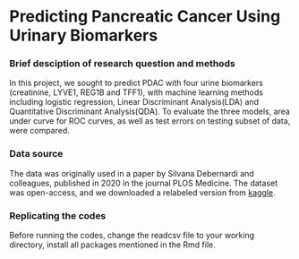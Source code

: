 # Predicting Pancreatic Cancer Using Urinary Biomarkers

### Brief desciption of research question and methods
In this project, we sought to predict PDAC with four urine biomarkers (creatinine, LYVE1, REG1B and TFF1), with machine learning methods including logistic regression, Linear Discriminant Analysis(LDA) and Quantitative Discriminant Analysis(QDA). To evaluate the three models, area under curve for ROC curves, as well as test errors on testing subset of data, were compared.  

### Data source
The data was originally used in a paper by Silvana Debernardi and colleagues, published in 2020 in the journal PLOS Medicine. The dataset was open-access, and we downloaded a relabeled version from <a href="https://www.kaggle.com/johnjdavisiv/urinary-biomarkers-for-pancreatic-cancer">kaggle</a>. 

### Replicating the codes
Before running the codes, change the readcsv file to your working directory, install all packages mentioned in the Rmd file. 
